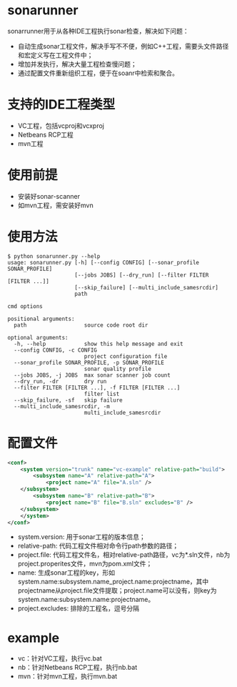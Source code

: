 # sonarunner
sonarrunner用于从各种IDE工程执行sonar检查，解决如下问题：
* 自动生成sonar工程文件，解决手写不不便，例如C++工程，需要头文件路径和宏定义写在工程文件中；
* 增加并发执行，解决大量工程检查慢问题；
* 通过配置文件重新组织工程，便于在soanr中检索和聚合。

# 支持的IDE工程类型
* VC工程，包括vcproj和vcxproj
* Netbeans RCP工程
* mvn工程

# 使用前提
* 安装好sonar-scanner
* 如mvn工程，需安装好mvn

# 使用方法
```
$ python sonarunner.py --help                                                 
usage: sonarunner.py [-h] [--config CONFIG] [--sonar_profile SONAR_PROFILE]   
                     [--jobs JOBS] [--dry_run] [--filter FILTER [FILTER ...]] 
                     [--skip_failure] [--multi_include_samesrcdir]            
                     path                                                     
                                                                              
cmd options                                                                   
                                                                              
positional arguments:                                                         
  path                  source code root dir                                  
                                                                              
optional arguments:                                                           
  -h, --help            show this help message and exit                       
  --config CONFIG, -c CONFIG                                                  
                        project configuration file                            
  --sonar_profile SONAR_PROFILE, -p SONAR_PROFILE                             
                        sonar quality profile                                 
  --jobs JOBS, -j JOBS  max sonar scanner job count                           
  --dry_run, -dr        dry run                                               
  --filter FILTER [FILTER ...], -f FILTER [FILTER ...]                        
                        filter list                                           
  --skip_failure, -sf   skip failure                                          
  --multi_include_samesrcdir, -m                                              
                        multi_include_samesrcdir                                                                   
```

# 配置文件
```xml
<conf>
	<system version="trunk" name="vc-example" relative-path="build">
		<subsystem name="A" relative-path="A">
            <project name="A" file="A.sln" />
    </subsystem>
		<subsystem name="B" relative-path="B">
            <project name="B" file="B.sln" excludes="B" />
    </subsystem>        
	</system>   
</conf> 
```
* system.version: 用于sonar工程的版本信息；
* relative-path: 代码工程文件相对命令行path参数的路径；
* project.file: 代码工程文件名，相对relative-path路径，vc为*.sln文件，nb为project.properites文件，mvn为pom.xml文件；
* name: 生成sonar工程的key，形如system.name:subsystem.name_project.name:projectname，其中projectname从project.file文件提取；project.name可以没有，则key为system.name:subsystem.name:projectname。
* project.excludes: 排除的工程名，逗号分隔

# example
* vc：针对VC工程，执行vc.bat
* nb：针对Netbeans RCP工程，执行nb.bat
* mvn：针对mvn工程，执行mvn.bat
